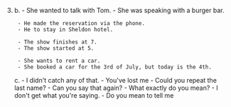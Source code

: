 3.
    b.
        - She wanted to talk with Tom.
        - She was speaking with a burger bar.

        - He made the reservation via the phone.
        - He to stay in Sheldon hotel.

        - The show finishes at 7.
        - The show started at 5.

        - She wants to rent a car.
        - She booked a car for the 3rd of July, but today is the 4th.

    c.
        - I didn't catch any of that.
        - You've lost me
        - Could you repeat the last name?
        - Can you say that again?
        - What exactly do you mean?
        - I don't get what you're saying.
        - Do you mean to tell me